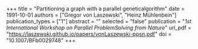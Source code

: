 +++
title = "Partitioning a graph with a parallel geneticalgorithm"
date = 1991-10-01
authors = ["Gregor von Laszewski", "Heinz Mühlenbein"]
publication_types = ["1"]
abstract = ""
selected = "false"
publication = "*1st International Workshop on Parallel ProblemSolving from Nature*"
url_pdf = "https://laszewski.github.io/papers/vonLaszewski-ppsn.pdf"
doi = "10.1007/BFb0029748"
+++

